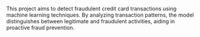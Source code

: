 This project aims to detect fraudulent credit card transactions using machine learning techniques. By analyzing transaction patterns, the model distinguishes between legitimate and fraudulent activities, aiding in proactive fraud prevention.
